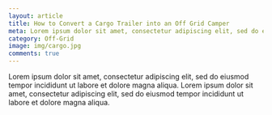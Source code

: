 ```yaml
---
layout: article
title: How to Convert a Cargo Trailer into an Off Grid Camper 
meta: Lorem ipsum dolor sit amet, consectetur adipiscing elit, sed do eiusmod tempor incididunt ut labore et dolore magna aliqua.
category: Off-Grid
image: img/cargo.jpg
comments: true
---
```

Lorem ipsum dolor sit amet, consectetur adipiscing elit, sed do eiusmod tempor incididunt ut labore et dolore magna aliqua. Lorem ipsum dolor sit amet, consectetur adipiscing elit, sed do eiusmod tempor incididunt ut labore et dolore magna aliqua.